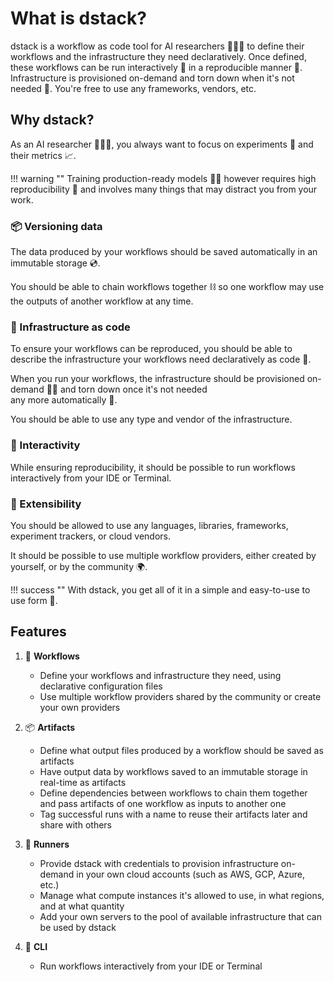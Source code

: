 # What is dstack?

dstack is a workflow as code tool for AI researchers 👩🏽‍🔬 to define their workflows and the infrastructure they need declaratively.
Once defined, these workflows can be run interactively 🧪 in a reproducible manner 🧬. 
Infrastructure is provisioned on-demand and torn down when it's not needed 💨.
You're free to use any frameworks, vendors, etc.

## Why dstack?

As an AI researcher 👩🏽‍🔬, you always want to focus on experiments 🧪 and their metrics 📈. 

!!! warning ""
    Training production-ready models 👷🏽‍ however requires high reproducibility 🧬 and involves many things that may 
    distract you from your work.

### 📦 Versioning data

The data produced by your workflows should be saved automatically in an immutable storage 💿.

You should be able to chain workflows together ⛓ so one workflow may use the outputs of another workflow at any time.

### 🤖 Infrastructure as code

To ensure your workflows can be reproduced, you should be able to describe the 
infrastructure your workflows need declaratively as code 📝.

When you run your workflows, the infrastructure should be provisioned on-demand 🙏🏽 and torn down once it's not needed  
any more automatically 💨.

You should be able to use any type and vendor of the infrastructure.

### 🧪 Interactivity

While ensuring reproducibility, it should be possible to run workflows interactively from your IDE or Terminal.

### 🧩 Extensibility

You should be allowed to use any languages, libraries, frameworks, experiment trackers, or cloud vendors.

It should be possible to use multiple workflow providers, either created by yourself, or by the community 🌍.

!!! success ""
    With dstack, you get all of it in a simple and easy-to-use to use form 🙌.

[//]: # (## How does dstack work?)
[//]: # ()
[//]: # (![]&#40;images/dstack_how_it_works.png&#41;{: style="width:780px;max-width:100%;"})

## Features

1. 🧬 **Workflows**

     * Define your workflows and infrastructure they need, using declarative configuration files
     * Use multiple workflow providers shared by the community or create your own providers

2. 📦 **Artifacts**

     * Define what output files produced by a workflow should be saved as artifacts
     * Have output data by workflows saved to an immutable storage in real-time as artifacts
     * Define dependencies between workflows to chain them together and pass artifacts of one workflow as inputs to another one
     * Tag successful runs with a name to reuse their artifacts later and share with others

3. 🤖 **Runners**

     * Provide dstack with credentials to provision infrastructure on-demand in your own cloud accounts (such
       as AWS, GCP, Azure, etc.)
     * Manage what compute instances it's allowed to use, in what regions, and at what quantity  
     * Add your own servers to the pool of available infrastructure that can be used by dstack
     
1. 🧬 **CLI**

     * Run workflows interactively from your IDE or Terminal